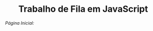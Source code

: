 <h1 align="center">Trabalho de Fila em JavaScript</h1>
<h6>Página Inicial:</h6>

<div align="center">
  
</div>
